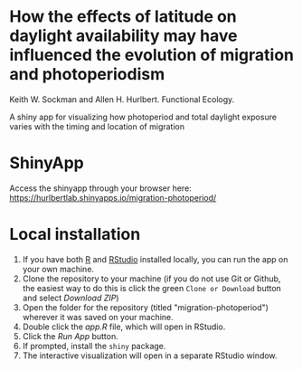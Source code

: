 # How the effects of latitude on daylight availability may have influenced the evolution of migration and photoperiodism

Keith W. Sockman and Allen H. Hurlbert. Functional Ecology.

A shiny app for visualizing how photoperiod and total daylight exposure varies with the timing and location of migration


# ShinyApp
Access the shinyapp through your browser here: https://hurlbertlab.shinyapps.io/migration-photoperiod/

# Local installation
1. If you have both [R](https://www.r-project.org/) and [RStudio](https://rstudio.com/products/rstudio/download/) installed locally, you can run the app on your own machine.
2. Clone the repository to your machine (if you do not use Git or Github, the easiest way to do this is click the green `Clone or Download` button and select _Download ZIP_)
3. Open the folder for the repository (titled "migration-photoperiod") wherever it was saved on your machine.
4. Double click the _app.R_ file, which will open in RStudio.
5. Click the _Run App_ button.
6. If prompted, install the `shiny` package.
7. The interactive visualization will open in a separate RStudio window.
